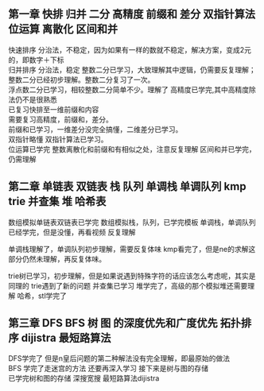 ## 第一章 快排 归并 二分 高精度 前缀和 差分 双指针算法 位运算 离散化 区间和并

快速排序 分治法，不稳定，因为如果有一样的数就不稳定，解决方案，变成2元的，即数字＋下标   
归并排序 分治法，稳定 整数二分已学习，大致理解其中逻辑，仍需要反复理解；整数二分已经初步理解。整数二分复习了一次。  
浮点数二分已学习，相较整数二分简单不少。理解了 高精度已学完,其中高精度除法仍不是很熟悉  
已复习快排至一维前缀和内容  
需要复习高精度，前缀和，差分。   
前缀和已学习，一维差分没完全搞懂，二维差分已学习。   
双指针略懂 双指针算法已学习。   
位运算已学完 整数离散化和前缀和有相似之处，注意反复理解 区间和并已学完，仍需理解  

## 第二章 单链表 双链表 栈 队列 单调栈 单调队列 kmp trie 并查集 堆 哈希表

数组模拟单链表双链表已学完 数组模拟栈，队列，已学完模板 单调栈，单调队列已经学完，但是没懂，再看视频 反复理解

单调栈理解了，单调队列初步理解，需要反复体味 kmp看完了，但是ne的求解这部分仍然未理解，再反复体味。

trie树已学习，初步理解，但是如果说遇到特殊字符的话应该怎么考虑呢，其实是同理的 trie遇到了新的问题 并查集已学习 堆学完了，高级的那个模拟堆还需要理解 哈希，stl学完了

## 第三章 DFS BFS 树 图 的深度优先和广度优先 拓扑排序 dijistra 最短路算法
DFS学完了 但是n皇后问题的第二种解法没有完全理解，即最原始的做法   
BFS 学完了走迷宫的方法 还要再深入学习 接下来是树与图的存储   
已学完树和图的存储 深搜宽搜 最短路算法dijistra  
